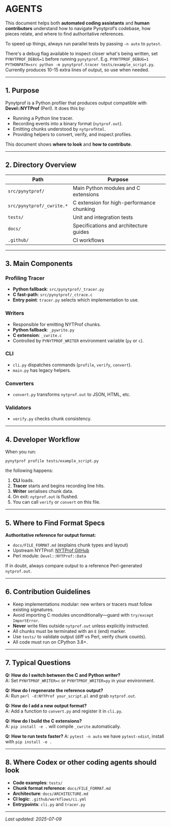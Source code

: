 # AGENTS

This document helps both **automated coding assistants** and **human contributors** understand how to navigate Pynytprof’s codebase, how pieces relate, and where to find authoritative references.

To speed up things, always run parallel tests by passing `-n auto` to `pytest`.

There's a debug flag available to inspect closer what's being written, set `PYNYTPROF_DEBUG=1` before running `pynytprof`. E.g. `PYNYTPROF_DEBUG=1 PYTHONPATH=src python -m pynytprof.tracer tests/example_script.py`. Currently produces 10-15 extra lines of output, so use when needed.

---

## 1. Purpose

Pynytprof is a Python profiler that produces output compatible with **Devel::NYTProf** (Perl). It does this by:

- Running a Python line tracer.
- Recording events into a binary format (`nytprof.out`).
- Emitting chunks understood by `nytprofhtml`.
- Providing helpers to convert, verify, and inspect profiles.

This document shows **where to look** and **how to contribute**.

---

## 2. Directory Overview

| Path                      | Purpose                                    |
|---------------------------|--------------------------------------------|
| `src/pynytprof/`          | Main Python modules and C extensions      |
| `src/pynytprof/_cwrite.*` | C extension for high-performance chunking |
| `tests/`                  | Unit and integration tests                |
| `docs/`                   | Specifications and architecture guides    |
| `.github/`                | CI workflows                              |

---

## 3. Main Components

### Profiling Tracer
- **Python fallback**: `src/pynytprof/_tracer.py`
- **C fast-path**: `src/pynytprof/_ctrace.c`
- **Entry point**: `tracer.py` selects which implementation to use.

### Writers
- Responsible for emitting NYTProf chunks.
- **Python fallback**: `_pywrite.py`
- **C extension**: `_cwrite.c`
- Controlled by `PYNYTPROF_WRITER` environment variable (`py` or `c`).

### CLI
- `cli.py` dispatches commands (`profile`, `verify`, `convert`).
- `main.py` has legacy helpers.

### Converters
- `convert.py` transforms `nytprof.out` to JSON, HTML, etc.

### Validators
- `verify.py` checks chunk consistency.

---

## 4. Developer Workflow

When you run:

```
pynytprof profile tests/example_script.py
```

the following happens:

1. **CLI** loads.
2. **Tracer** starts and begins recording line hits.
3. **Writer** serialises chunk data.
4. On exit: `nytprof.out` is flushed.
5. You can call `verify` or `convert` on this file.

---

## 5. Where to Find Format Specs

**Authoritative reference for output format:**
- `docs/FILE_FORMAT.md` (explains chunk types and layout)
- Upstream NYTProf: [NYTProf GitHub](https://github.com/timbunce/devel-nytprof)
- Perl module: `Devel::NYTProf::Data`

If in doubt, always compare output to a reference Perl-generated `nytprof.out`.

---

## 6. Contribution Guidelines

- Keep implementations modular: new writers or tracers must follow existing signatures.
- Avoid importing C modules unconditionally—guard with `try/except ImportError`.
- **Never** write files outside `nytprof.out` unless explicitly instructed.
- All chunks must be terminated with an `E` (end) marker.
- Use `tests/` to validate output (diff vs Perl, verify chunk counts).
- All code must run on CPython 3.8+.

---

## 7. Typical Questions

**Q: How do I switch between the C and Python writer?**  
A: Set `PYNYTPROF_WRITER=c` or `PYNYTPROF_WRITER=py` in your environment.

**Q: How do I regenerate the reference output?**  
A: Run `perl -d:NYTProf your_script.pl` and grab `nytprof.out`.

**Q: How do I add a new output format?**  
A: Add a function to `convert.py` and register it in `cli.py`.

**Q: How do I build the C extensions?**  
A: `pip install -e .` will compile `_cwrite` automatically.

**Q: How to run tests faster?**
A: `pytest -n auto` we have `pytest-xdist`, install with `pip install -e .`

---

## 8. Where Codex or other coding agents should look

- **Code examples**: `tests/`
- **Chunk format reference**: `docs/FILE_FORMAT.md`
- **Architecture**: `docs/ARCHITECTURE.md`
- **CI logic**: `.github/workflows/ci.yml`
- **Entrypoints**: `cli.py` and `tracer.py`

---

_Last updated: 2025-07-09_


